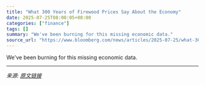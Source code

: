 ```yaml
---
title: "What 300 Years of Firewood Prices Say About the Economy"
date: 2025-07-25T08:00:05+08:00
categories: ["finance"]
tags: []
summary: "We've been burning for this missing economic data."
source_url: "https://www.bloomberg.com/news/articles/2025-07-25/what-300-years-of-firewood-prices-say-about-the-economy-odd-lots"
---
```


We've been burning for this missing economic data.

---

*来源: [原文链接](https://www.bloomberg.com/news/articles/2025-07-25/what-300-years-of-firewood-prices-say-about-the-economy-odd-lots)*
